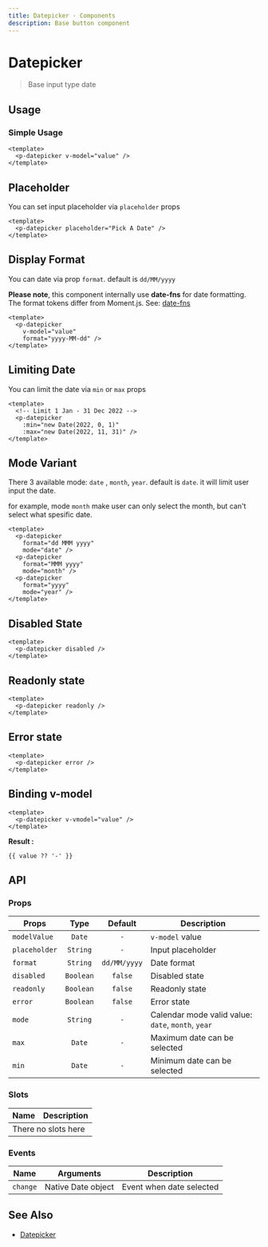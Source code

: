 ```yaml
---
title: Datepicker · Components
description: Base button component
---
```


<script setup>
  import pDatepicker from './Datepicker.vue'
  import Banner from '../banner/Banner.vue'
  import { ref } from 'vue-demi'

  const value = ref()
</script>

# Datepicker

> Base input type date

## Usage

### Simple Usage

<preview>
  <p-datepicker v-model="value" />
</preview>

```vue
<template>
  <p-datepicker v-model="value" />
</template>
```

## Placeholder

You can set input placeholder via `placeholder` props

<preview>
  <p-datepicker placeholder="Pick A Date" />
</preview>

```vue
<template>
  <p-datepicker placeholder="Pick A Date" />
</template>
```

## Display Format

You can date via prop `format`. default is `dd/MM/yyyy`

<Banner><strong>Please note</strong>, this component internally use <b>date-fns</b> for date formatting. The format tokens differ from Moment.js. See: <a href="https://date-fns.org/docs/format" target="_blank">date-fns</a></Banner>

<preview>
  <p-datepicker
    v-model="value"
    format="yyyy-MM-dd" />
</preview>

```vue
<template>
  <p-datepicker
    v-model="value"
    format="yyyy-MM-dd" />
</template>
```

## Limiting Date

You can limit the date via `min` or `max` props

<preview>
  <p-datepicker
    :min="new Date(2022, 0, 1)"
    :max="new Date(2022, 11, 31)" />
</preview>

```vue
<template>
  <!-- Limit 1 Jan - 31 Dec 2022 -->
  <p-datepicker
    :min="new Date(2022, 0, 1)"
    :max="new Date(2022, 11, 31)" />
</template>
```

## Mode Variant

There 3 available mode: `date` , `month`, `year`. default is `date`. it will limit user input the date.

for example, mode `month` make user can only select the month, but can't select what spesific date.

<preview class="flex-col items-center space-y-2">
  <p-datepicker
    format="dd MMM yyyy"
    mode="date" />
  <p-datepicker
    format="MMM yyyy"
    mode="month" />
  <p-datepicker
    format="yyyy"
    mode="year" />
</preview>

```vue
<template>
  <p-datepicker
    format="dd MMM yyyy"
    mode="date" />
  <p-datepicker
    format="MMM yyyy"
    mode="month" />
  <p-datepicker
    format="yyyy"
    mode="year" />
</template>
```

## Disabled State

<preview class="flex-col items-center space-y-2">
  <p-datepicker disabled />
</preview>

```vue
<template>
  <p-datepicker disabled />
</template>
```

## Readonly state
<preview>
  <p-datepicker readonly />
</preview>

```vue
<template>
  <p-datepicker readonly />
</template>
```

## Error state
<preview>
  <p-datepicker error />
</preview>

```vue
<template>
  <p-datepicker error />
</template>
```

## Binding v-model

<preview>
  <p-datepicker v-model="value" />
</preview>

```vue
<template>
  <p-datepicker v-vmodel="value" />
</template>
```

**Result :**

<pre class="max-w-full truncate"><code>{{ value ?? '-' }}</code></pre>

## API

### Props

| Props         |   Type    |   Default    | Description                                        |
|---------------|:---------:|:------------:|----------------------------------------------------|
| `modelValue`  |  `Date`   |     `-`      | `v-model` value                                    |
| `placeholder` | `String`  |     `-`      | Input placeholder                                  |
| `format`      | `String`  | `dd/MM/yyyy` | Date format                                        |
| `disabled`    | `Boolean` |   `false`    | Disabled state                                     |
| `readonly`    | `Boolean` |   `false`    | Readonly state                                     |
| `error`       | `Boolean` |   `false`    | Error state                                        |
| `mode`        | `String`  |     `-`      | Calendar mode valid value: `date`, `month`, `year` |
| `max`         |  `Date`   |     `-`      | Maximum date can be selected                       |
| `min`         |  `Date`   |     `-`      | Minimum date can be selected                       |

### Slots

<table>
  <thead>
    <tr>
      <th>Name</th>
      <th>Description</th>
    </tr>
  </thead>
  <tbody>
    <tr>
      <td colspan="2" class="text-center">There no slots here</td>
    </tr>
  </tbody>
</table>

### Events

| Name     | Arguments          | Description              |
|----------|--------------------|--------------------------|
| `change` | Native Date object | Event when date selected |

## See Also

- [Datepicker](/components/datepicker/)
